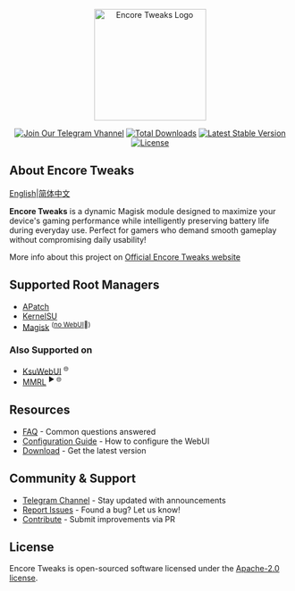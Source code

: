 <p align="center"><a href="https://encore.rem01gaming.dev" target="_blank"><img src="https://encore.rem01gaming.dev/logo.webp" width="200" alt="Encore Tweaks Logo"></a></p>

<p align="center">
<a href="https://t.me/rem01schannel"><img src="https://img.shields.io/badge/Follow-Telegram-white.svg?style=for-the-badge&logo=telegram&logoColor=white&labelColor=222" alt="Join Our Telegram Vhannel"></a>
<a href="https://encore.rem01gaming.dev/download"><img src="https://img.shields.io/github/downloads/rem01gaming/encore/total?style=for-the-badge&logoColor=white&labelColor=222" alt="Total Downloads"></a>
<a href="https://github.com/Rem01Gaming/encore/releases"><img src="https://img.shields.io/github/v/release/rem01gaming/encore?label=Release&style=for-the-badge&logo=github&logoColor=white&labelColor=222" alt="Latest Stable Version"></a>
<a href="https://encore.rem01gaming.dev"><img src="https://img.shields.io/badge/Apache-white?style=for-the-badge&logo=andela&logoColor=white&label=License&labelColor=222" alt="License"></a>
</p>

## About Encore Tweaks
[English](/README.md)|[简体中文](/READMEs/README_zh-CN.md)

**Encore Tweaks** is a dynamic Magisk module designed to maximize your device's gaming performance while intelligently preserving battery life during everyday use. Perfect for gamers who demand smooth gameplay without compromising daily usability!

More info about this project on [Official Encore Tweaks website](https://encore.rem01gaming.dev/)

## Supported Root Managers

- [APatch](https://github.com/bmax121/APatch)
- [KernelSU](https://github.com/tiann/KernelSU)
- [Magisk](https://github.com/topjohnwu/Magisk)  <sup>([no WebUI](https://github.com/topjohnwu/Magisk/issues/8609#event-15568590949)👀)</sup>

### Also Supported on

- [KsuWebUI](https://github.com/5ec1cff/KsuWebUIStandalone)   <sup>🌐</sup>
- [MMRL](https://github.com/DerGoogler/MMRL)   <sup>▶ 🌐</sup>

## Resources

- [FAQ](https://encore.rem01gaming.dev/guide/faq.html) - Common questions answered
- [Configuration Guide](https://encore.rem01gaming.dev/guide/webui-and-configuration.html) - How to configure the WebUI
- [Download](https://encore.rem01gaming.dev/download) - Get the latest version

## Community & Support

- [Telegram Channel](https://t.me/rem01schannel) - Stay updated with announcements
- [Report Issues](https://github.com/rem01gaming/encore/issues) - Found a bug? Let us know!
- [Contribute](https://github.com/rem01gaming/encore/pulls) - Submit improvements via PR

## License

Encore Tweaks is open-sourced software licensed under the [Apache-2.0 license](https://www.apache.org/licenses/LICENSE-2.0).
